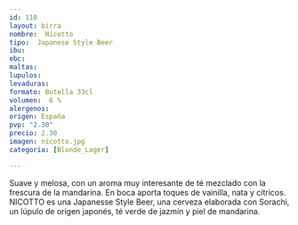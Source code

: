 ```yaml
--- 
id: 110
layout: birra
nombre:  Nicotto
tipo:  Japanese Style Beer
ibu:  
ebc:
maltas: 
lupulos: 
levaduras: 
formato: Botella 33cl
volumen:  6 %
alergenos: 
origen: España
pvp: "2.30"
precio: 2.30
imagen: nicotto.jpg
categoria: [Blonde_Lager]

---
```

Suave y melosa, con un aroma muy interesante de té mezclado con la frescura de la mandarina. En boca aporta toques de vainilla, nata y cítricos. NICOTTO es una Japanesse Style Beer, una cerveza elaborada con Sorachi, un lúpulo de origen japonés, té verde de jazmín y piel de mandarina.













